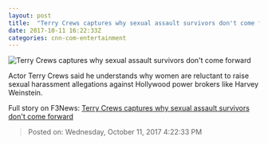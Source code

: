 ```yaml
---
layout: post
title:  "Terry Crews captures why sexual assault survivors don't come forward"
date: 2017-10-11 16:22:33Z
categories: cnn-com-entertainment
---
```


![Terry Crews captures why sexual assault survivors don't come forward](http://i2.cdn.cnn.com/cnnnext/dam/assets/160224140631-terry-crews-file-super-tease.jpg)

Actor Terry Crews said he understands why women are reluctant to raise sexual harassment allegations against Hollywood power brokers like Harvey Weinstein.


Full story on F3News: [Terry Crews captures why sexual assault survivors don't come forward](http://www.f3nws.com/n/heJjDG)

> Posted on: Wednesday, October 11, 2017 4:22:33 PM
